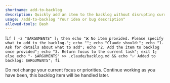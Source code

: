 ```yaml
---
shortname: add-to-backlog
description: Quickly add an item to the backlog without disrupting current work
usage: /add-to-backlog "Your idea or bug description"
allowed-tools: Bash
---
```


!`if [ -z "$ARGUMENTS" ]; then echo "❌ No item provided. Please specify what to add to the backlog."; echo ""; echo "Claude should:"; echo "1. Ask for details about what to add"; echo "2. Add the item to backlog once provided"; echo "3. Return focus to the current task"; exit 1; else echo "- $ARGUMENTS" >> .claude/backlog.md && echo "✅ Added to backlog: $ARGUMENTS"; fi`

Do not change your current focus or priorities. Continue working as you have been, this backlog item will be handled later.